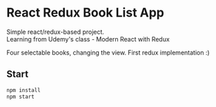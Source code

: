 # React Redux Book List App
Simple react/redux-based project.   
Learning from Udemy's class - Modern React with Redux      
   
Four selectable books, changing the view.
First redux implementation :)

## Start
```bash
npm install
npm start
```